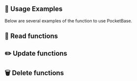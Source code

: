 ## 📝 Usage Examples

Below are several examples of the function to use PocketBase.


## 📕 Read functions



## ✏️ Update functions



## 🗑️ Delete functions


